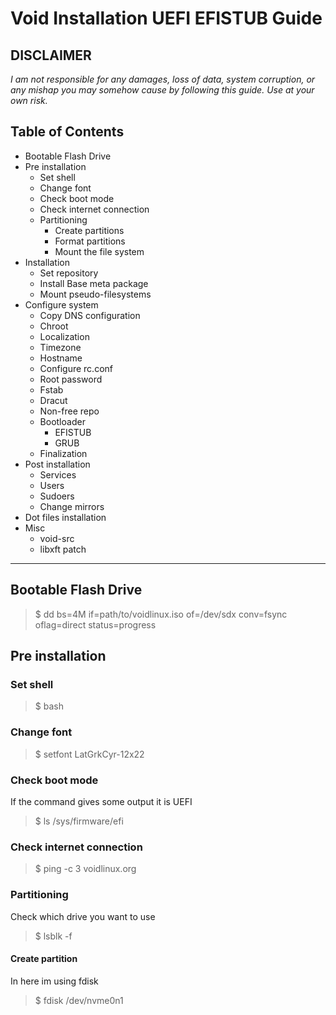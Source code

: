 # Void Installation UEFI EFISTUB Guide
**DISCLAIMER**
---
_I am not responsible for any damages, loss of data, system corruption, or any mishap you may somehow cause by following this guide._
_Use at your own risk._

## Table of Contents
- Bootable Flash Drive
- Pre installation
  - Set shell
  - Change font
  - Check boot mode
  - Check internet connection
  - Partitioning
    - Create partitions
    - Format partitions
    - Mount the file system
- Installation
  - Set repository
  - Install Base meta package
  - Mount pseudo-filesystems
- Configure system
  - Copy DNS configuration
  - Chroot
  - Localization
  - Timezone
  - Hostname
  - Configure rc.conf
  - Root password
  - Fstab
  - Dracut
  - Non-free repo
  - Bootloader
    - EFISTUB
    - GRUB
  - Finalization
- Post installation
  - Services
  - Users
  - Sudoers
  - Change mirrors
- Dot files installation
- Misc
  - void-src
  - libxft patch

---

## Bootable Flash Drive
> $ dd bs=4M if=path/to/voidlinux.iso of=/dev/sdx conv=fsync oflag=direct status=progress
## Pre installation
### Set shell
> $ bash
### Change font
> $ setfont LatGrkCyr-12x22
### Check boot mode
If the command gives some output it is UEFI
> $ ls /sys/firmware/efi
### Check internet connection
> $ ping -c 3 voidlinux.org
### Partitioning
Check which drive you want to use
> $ lsblk -f
#### Create partition
In here im using fdisk
> $ fdisk /dev/nvme0n1
